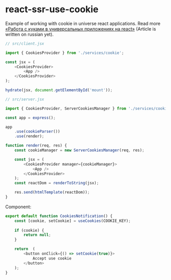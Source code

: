 # react-ssr-use-cookie

Example of working with cookie in universe react applications. Read more [«Работа с куками в универсальных приложениях на react»](https://amorgunov.com/posts/2019-05-04-how-do-work-with-cookies-in-universe-react-apps/) (Article is written on russian yet).

```js
// src/client.jsx

import { CookiesProvider } from './services/cookie';

const jsx = (
    <CookiesProvider>
        <App />
    </CookiesProvider>
);

hydrate(jsx, document.getElementById('mount'));
```

```js
// src/server.jsx

import { CookiesProvider, ServerCookiesManager } from './services/cookie';

const app = express();

app
    .use(cookieParser())
    .use(render);

function render(req, res) {
    const cookieManager = new ServerCookiesManager(req, res);

    const jsx = (
        <CookiesProvider manager={cookieManager}>
            <App />
        </CookiesProvider>
    );
    const reactDom = renderToString(jsx);

    res.send(htmlTemplate(reactDom));
}
```

Component:

```js
export default function CookiesNotification() {
    const [cookie, setCookie] = useCookies(COOKIE_KEY);
    
    if (cookie) {
        return null;
    }

    return	(
        <button	onClick={() => setCookie(true)}>
            Accept use cookie
        </button>
    );
}
```
